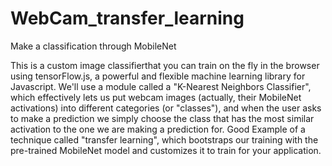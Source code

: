 # WebCam_transfer_learning
Make a classification through MobileNet

This is a custom image classifierthat you can train on the fly in the browser using tensorFlow.js, a powerful and flexible machine learning library for Javascript.
We'll use a module called a "K-Nearest Neighbors Classifier", which effectively lets us put webcam images (actually, their MobileNet activations) into different categories (or "classes"), and when the user asks to make a prediction we simply choose the class that has the most similar activation to the one we are making a prediction for.
Good Example of a technique called "transfer learning", which bootstraps our training with the pre-trained MobileNet model and customizes it to train for your application.
